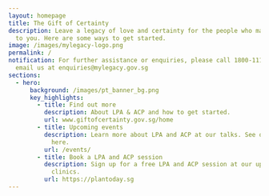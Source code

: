 ```yaml
---
layout: homepage
title: The Gift of Certainty
description: Leave a legacy of love and certainty for the people who matter most
  to you. Here are some ways to get started.
image: /images/mylegacy-logo.png
permalink: /
notification: For further assistance or enquiries, please call 1800-111-2222 or
  email us at enquiries@mylegacy.gov.sg
sections:
  - hero:
      background: /images/pt_banner_bg.png
      key_highlights:
        - title: Find out more
          description: About LPA & ACP and how to get started.
          url: www.giftofcertainty.gov.sg/home
        - title: Upcoming events
          description: Learn more about LPA and ACP at our talks. See our upcoming events
            here.
          url: /events/
        - title: Book a LPA and ACP session
          description: Sign up for a free LPA and ACP session at our upcoming mobile
            clinics.
          url: https://plantoday.sg
---
```

